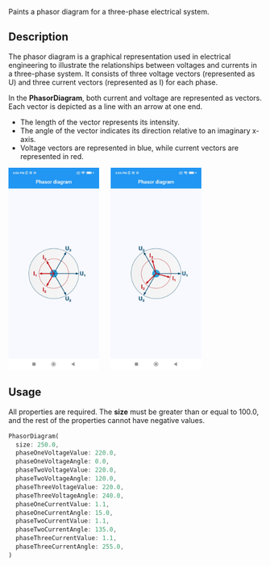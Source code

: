 Paints a phasor diagram for a three-phase electrical system.

## Description

The phasor diagram is a graphical representation used in electrical engineering to illustrate the 
relationships between voltages and currents in a three-phase system. It consists of three voltage 
vectors (represented as U) and three current vectors (represented as I) for each phase.

In the **PhasorDiagram**, both current and voltage are represented as vectors. Each vector is 
depicted as a line with an arrow at one end.

* The length of the vector represents its intensity.
* The angle of the vector indicates its direction relative to an imaginary x-axis.
* Voltage vectors are represented in blue, while current vectors are represented in red.

<p>
  <img src="https://github.com/Arsenije95/phasor_diagram/raw/5ff5697dad4c6968a245d9a59c98cc070c248eb1/assets/example_2.jpg"
    alt="Phasor diagram, image of the first example." height="400"/>
  &nbsp;&nbsp;&nbsp;&nbsp;
  <img src="https://github.com/Arsenije95/phasor_diagram/raw/5ff5697dad4c6968a245d9a59c98cc070c248eb1/assets/example_1.jpg"
   alt="Phasor diagram, image of the second example." height="400"/>
</p>

## Usage

All properties are required. The **size** must be greater than or equal to 100.0, and the rest of the 
properties cannot have negative values.

```dart
PhasorDiagram(
  size: 250.0,
  phaseOneVoltageValue: 220.0,
  phaseOneVoltageAngle: 0.0,
  phaseTwoVoltageValue: 220.0,
  phaseTwoVoltageAngle: 120.0,
  phaseThreeVoltageValue: 220.0,
  phaseThreeVoltageAngle: 240.0,
  phaseOneCurrentValue: 1.1,
  phaseOneCurrentAngle: 15.0,
  phaseTwoCurrentValue: 1.1,
  phaseTwoCurrentAngle: 135.0,
  phaseThreeCurrentValue: 1.1,
  phaseThreeCurrentAngle: 255.0,
)
```
